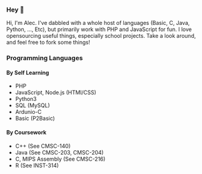 ### Hey 👋

Hi, I'm Alec. I've dabbled with a whole host of languages (Basic, C, Java, Python, ..., Etc), but primarily work with PHP and JavaScript for fun. I love opensourcing useful things, especially school projects. Take a look around, and feel free to fork some things!

### Programming Languages
#### By Self Learning
- PHP
- JavaScript, Node.js (HTMl/CSS)
- Python3
- SQL (MySQL)
- Ardunio-C
- Basic (P2Basic)

#### By Coursework
- C++ (See CMSC-140)
- Java (See CMSC-203, CMSC-204)
- C, MIPS Assembly (See CMSC-216)
- R (See INST-314)

